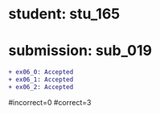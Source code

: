 # student: stu_165
# submission: sub_019

```diff
+ ex06_0: Accepted
+ ex06_1: Accepted
+ ex06_2: Accepted
```
#incorrect=0
#correct=3
